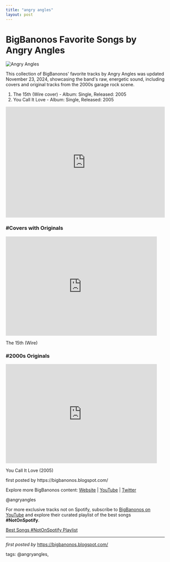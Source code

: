 ```yaml
---
title: "angry angles"
layout: post
---
```

<h1>BigBanonos Favorite Songs by Angry Angles</h1>
<img src="https://c1.staticflickr.com/3/2709/4278158607_6b21b841b9.jpg" alt="Angry Angles"> <p>This collection of BigBanonos' favorite tracks by Angry Angles was updated November 23, 2024, showcasing the band's raw, energetic sound, including covers and original tracks from the 2000s garage rock scene.</p> <ol> <li>The 15th (Wire cover) - Album: Single, Released: 2005</li> <li>You Call It Love - Album: Single, Released: 2005</li>
</ol> <div> <iframe src="https://open.spotify.com/embed/playlist/0GsCES0PLbfJaIzYBx8u5u?utm_source=generator" width="100%" height="352" frameborder="0" allowfullscreen="" allow="autoplay; clipboard-write; encrypted-media; fullscreen; picture-in-picture" loading="lazy"></iframe>
</div> <h3>#Covers with Originals</h3>
<div> <iframe allowfullscreen="" frameborder="0" height="315" src="https://www.youtube.com/embed/y0UJWWlZWA4?list=PLtuNtuTatqI0T_GCRVtVWFUSn_PgEFzjS" width="95%"></iframe> <p>The 15th (Wire)</p>
</div> <h3>#2000s Originals</h3>
<div> <iframe allowfullscreen="" frameborder="0" height="315" src="https://www.youtube.com/embed/CNkvO_A9ejo?list=PLtuNtuTatqI00Ak5pbz10qojT7un2Jh8w" width="95%"></iframe> <p>You Call It Love (2005)</p>
</div> <p>first posted by https://bigbanonos.blogspot.com/</p> <div> <p>Explore more BigBanonos content: <a href="https://bigbanonos.blogspot.com/">Website</a> | <a href="https://www.youtube.com/@BigBanonos">YouTube</a> | <a href="https://x.com/bigbanonos">Twitter</a></p>
</div> <!-- Tags -->
<p>@angryangles</p>


<!--Subscribe and Playlist Links-->
<div>
    <p>For more exclusive tracks not on Spotify, subscribe to <a href="https://www.youtube.com/@BigBanonos" target="_blank">BigBanonos on YouTube</a> and explore their curated playlist of the best songs <strong>#NotOnSpotify</strong>.</p>
    <p><a href="https://www.youtube.com/playlist?list=PLtuNtuTatqI0kFahUCbtbfenC_ET5O_tr" target="_blank">Best Songs #NotOnSpotify Playlist<br /></a></p></div>

<hr />

<p><em>first posted by</em> <a href="https://bigbanonos.blogspot.com/" rel="noopener" target="_new">https://bigbanonos.blogspot.com/</a></p>

<p>tags: @angryangles,</p>
